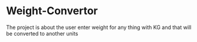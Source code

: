 # Weight-Convertor
The project is about the user enter weight for any thing with KG and that will be converted to another units
